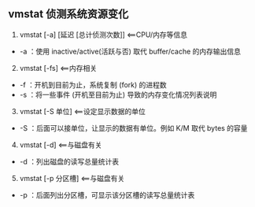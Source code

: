 ## vmstat 侦测系统资源变化
1. vmstat [-a] [延迟 [总计侦测次数]] <==CPU/内存等信息
- -a ：使用 inactive/active(活跃与否) 取代 buffer/cache 的内存输出信息
2. vmstat [-fs] <==内存相关
- -f ：开机到目前为止，系统复制 (fork) 的进程数
- -s ：将一些事件 (开机至目前为止) 导致的内存变化情况列表说明
3. vmstat [-S 单位] <==设定显示数据的单位
- -S ：后面可以接单位，让显示的数据有单位。例如 K/M 取代 bytes 的容量
4. vmstat [-d] <==与磁盘有关
- -d ：列出磁盘的读写总量统计表
5. vmstat [-p 分区槽] <==与磁盘有关
- -p ：后面列出分区槽，可显示该分区槽的读写总量统计表
